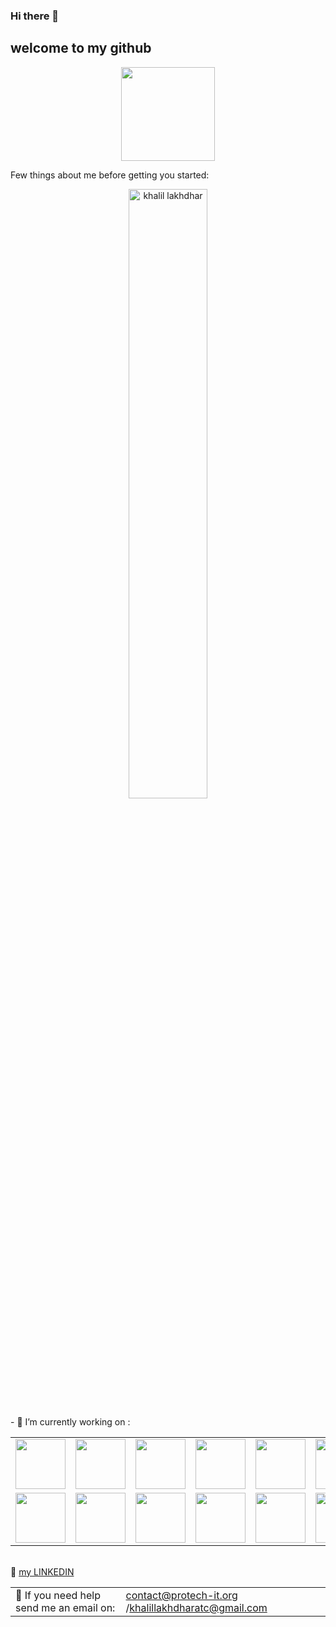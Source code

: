 ### Hi there 👋
## welcome to my github
<p align="center"><img src="https://scontent.ftun2-1.fna.fbcdn.net/v/t1.0-9/32312946_2045728262374499_8493956194786869248_n.jpg?_nc_cat=102&ccb=2&_nc_sid=09cbfe&_nc_ohc=y2YF3FWk4pQAX-qrmeW&_nc_ht=scontent.ftun2-1.fna&oh=7fa8bd1edb2a3026d11723dcd213d850&oe=5FD4DCF4" height="150" width="150"></p>
Few things about me before getting you started:
 
 <p align="center"><img width="50%" src="https://github-readme-stats.vercel.app/api/top-langs/?username=khalillakhdhar&layout=compact&hide=html" alt="khalil lakhdhar" /><br><p>
 <p>- 🔭 I’m currently working on  :
 <table><tr>
 <td><img  src="https://miro.medium.com/max/4000/0*bpt3hdn8q6Xw4MOZ.png" width="80" height="80" title=""></td>
 <td>  <img src="https://upload.wikimedia.org/wikipedia/commons/thumb/0/0a/Python.svg/180px-Python.svg.png" width="80" height="80" title=""></td>
 <td><img src="https://upload.wikimedia.org/wikipedia/commons/thumb/d/d9/Node.js_logo.svg/langfr-220px-Node.js_logo.svg.png" width="80" height="80" title=""></td>
 <td><img src="https://www.igloocoder.com/images/RPi-Logo.png" width="80" height="80" title=""></td>
   <td><img src="https://upload.wikimedia.org/wikipedia/commons/thumb/c/cf/Angular_full_color_logo.svg/langfr-220px-Angular_full_color_logo.svg.png" width="80" height="80" title=""></td>
   <td><img src="https://upload.wikimedia.org/wikipedia/commons/thumb/2/27/PHP-logo.svg/131px-PHP-logo.svg.png" width="80" height="80" title=""></td>
   <td><img src="https://hackernoon.com/hn-images/1*nlhD6_U277a1s_VxSbH11g.jpeg" width="80" height="80" title=""></td>
   <td><img src="https://upload.wikimedia.org/wikipedia/commons/thumb/7/7a/C_Sharp_logo.svg/455px-C_Sharp_logo.svg.png" width="80" height="80" title=""></td>
 </tr>
  <tr><td><img src="https://miro.medium.com/max/700/1*EVqCcmCPgpNKxU1wzcTHgw.png" width="80" height="80" title=""></td><td><img src="https://miro.medium.com/max/700/0*u2NEmijD3rg3m1La.png" width="80" height="80" title=""></td><td><img src="https://upload.wikimedia.org/wikipedia/commons/thumb/8/87/Arduino_Logo.svg/720px-Arduino_Logo.svg.png" width="80" height="80" title=""></td>
  <td><img src="https://www.project-disco.org/wp-content/uploads/2018/04/Android-logo.jpg" height="80" title=""></td>
    <td><img src="https://www.igloocoder.com/images/RPi-Logo.png" width="80" height="80" title=""></td>
    <td><img src="https://upload.wikimedia.org/wikipedia/commons/thumb/9/9a/Laravel.svg/langfr-220px-Laravel.svg.png" width="80" height="80" title=""></td>
    <td><img src="https://symfony.com/images/logos/header-logo.svg" width="80" height="80" title=""></td>
    <td><img src="https://upload.wikimedia.org/wikipedia/commons/1/13/Asp.net.svg" width="80" height="80" title=""></td>
 </tr></table>
 </p>
  <br>
  💬  <a href="https://www.linkedin.com/in/khalil-lakhdhar-protech/" target="blank">my LINKEDIN </a>
  <table border="0"><tr><td> 🤔 If you need help send me an email on:</td><td><a href="mailto:contact@protech-it.org">contact@protech-it.org</a> /<a href="mailto:khalillakhdharatc@gmail.com">khalillakhdharatc@gmail.com</a> </td><tr>
<!--
**khalillakhdhar/khalillakhdhar** is a ✨ _special_ ✨ repository because its `README.md` (this file) appears on your GitHub profile.

Here are some ideas to get you started:
 
 
 - 🔭 I’m currently working on  <img src="https://miro.medium.com/max/4000/0*bpt3hdn8q6Xw4MOZ.png" width="80" height="100" title="">

  <img src="https://upload.wikimedia.org/wikipedia/commons/thumb/0/0a/Python.svg/180px-Python.svg.png" width="80" height="100" title="">
- 👯 I’m looking to collaborate on ...
- 🤔 I’m looking for help with ...
- 💬 my facebook ...
- 📫 How to reach me: contact@protech-it.org/khalillakhdharatc@gmail.com

- 🔭 I’m currently working on ...
- 🌱 I’m currently learning ...
- 👯 I’m looking to collaborate on ...
- 🤔 I’m looking for help with ...
- 💬 Ask me about ...
- 📫 How to reach me: ...
- 😄 Pronouns: ...
- ⚡ Fun fact: ...
-->
